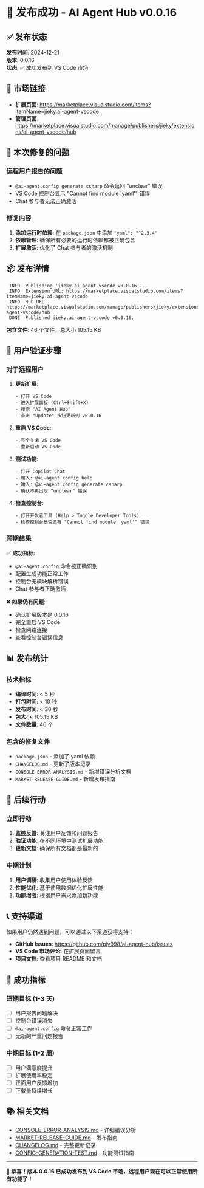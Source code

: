 # 🎉 发布成功 - AI Agent Hub v0.0.16

## ✅ 发布状态

**发布时间**: 2024-12-21  
**版本**: 0.0.16  
**状态**: ✅ 成功发布到 VS Code 市场

## 🔗 市场链接

- **扩展页面**: https://marketplace.visualstudio.com/items?itemName=jieky.ai-agent-vscode
- **管理页面**: https://marketplace.visualstudio.com/manage/publishers/jieky/extensions/ai-agent-vscode/hub

## 🐛 本次修复的问题

### 远程用户报告的问题
- `@ai-agent.config generate csharp` 命令返回 "unclear" 错误
- VS Code 控制台显示 "Cannot find module 'yaml'" 错误
- Chat 参与者无法正确激活

### 修复内容
1. **添加运行时依赖**: 在 `package.json` 中添加 `"yaml": "^2.3.4"`
2. **依赖管理**: 确保所有必要的运行时依赖都被正确包含
3. **扩展激活**: 优化了 Chat 参与者的激活机制

## 📦 发布详情

```
 INFO  Publishing 'jieky.ai-agent-vscode v0.0.16'...
 INFO  Extension URL: https://marketplace.visualstudio.com/items?itemName=jieky.ai-agent-vscode
 INFO  Hub URL: https://marketplace.visualstudio.com/manage/publishers/jieky/extensions/ai-agent-vscode/hub
 DONE  Published jieky.ai-agent-vscode v0.0.16.
```

**包含文件**: 46 个文件，总大小 105.15 KB

## 🧪 用户验证步骤

### 对于远程用户

1. **更新扩展**:
   ```
   - 打开 VS Code
   - 进入扩展面板 (Ctrl+Shift+X)
   - 搜索 "AI Agent Hub"
   - 点击 "Update" 按钮更新到 v0.0.16
   ```

2. **重启 VS Code**:
   ```
   - 完全关闭 VS Code
   - 重新启动 VS Code
   ```

3. **测试功能**:
   ```
   - 打开 Copilot Chat
   - 输入: @ai-agent.config help
   - 输入: @ai-agent.config generate csharp
   - 确认不再出现 "unclear" 错误
   ```

4. **检查控制台**:
   ```
   - 打开开发者工具 (Help > Toggle Developer Tools)
   - 检查控制台是否还有 "Cannot find module 'yaml'" 错误
   ```

### 预期结果

✅ **成功指标**:
- `@ai-agent.config` 命令被正确识别
- 配置生成功能正常工作
- 控制台无模块解析错误
- Chat 参与者正确激活

❌ **如果仍有问题**:
- 确认扩展版本是 0.0.16
- 完全重启 VS Code
- 检查网络连接
- 查看控制台错误信息

## 📊 发布统计

### 技术指标
- **编译时间**: < 5 秒
- **打包时间**: < 10 秒
- **发布时间**: < 30 秒
- **包大小**: 105.15 KB
- **文件数量**: 46 个

### 包含的修复文件
- `package.json` - 添加了 yaml 依赖
- `CHANGELOG.md` - 更新了版本记录
- `CONSOLE-ERROR-ANALYSIS.md` - 新增错误分析文档
- `MARKET-RELEASE-GUIDE.md` - 新增发布指南

## 🔄 后续行动

### 立即行动
1. **监控反馈**: 关注用户反馈和问题报告
2. **验证功能**: 在不同环境中测试扩展功能
3. **更新文档**: 确保所有文档都是最新的

### 中期计划
1. **用户调研**: 收集用户使用体验反馈
2. **性能优化**: 基于使用数据优化扩展性能
3. **功能增强**: 根据用户需求添加新功能

## 📞 支持渠道

如果用户仍然遇到问题，可以通过以下渠道获得支持：

- **GitHub Issues**: https://github.com/pjy998/ai-agent-hub/issues
- **VS Code 市场评论**: 在扩展页面留言
- **项目文档**: 查看项目 README 和文档

## 🎯 成功指标

### 短期目标 (1-3 天)
- [ ] 用户报告问题解决
- [ ] 控制台错误消失
- [ ] `@ai-agent.config` 命令正常工作
- [ ] 无新的严重问题报告

### 中期目标 (1-2 周)
- [ ] 用户满意度提升
- [ ] 扩展使用率稳定
- [ ] 正面用户反馈增加
- [ ] 下载量持续增长

## 📚 相关文档

- [CONSOLE-ERROR-ANALYSIS.md](./CONSOLE-ERROR-ANALYSIS.md) - 详细错误分析
- [MARKET-RELEASE-GUIDE.md](./MARKET-RELEASE-GUIDE.md) - 发布指南
- [CHANGELOG.md](./CHANGELOG.md) - 完整更新记录
- [CONFIG-GENERATION-TEST.md](./CONFIG-GENERATION-TEST.md) - 功能测试指南

---

**🎉 恭喜！版本 0.0.16 已成功发布到 VS Code 市场，远程用户现在可以正常使用所有功能了！**
